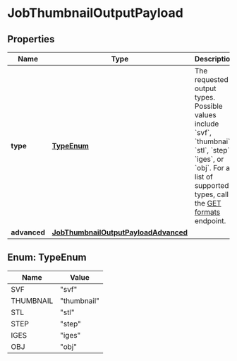
# JobThumbnailOutputPayload

## Properties
Name | Type | Description | Notes
------------ | ------------- | ------------- | -------------
**type** | [**TypeEnum**](#TypeEnum) | The requested output types. Possible values include &#x60;svf&#x60;, &#x60;thumbnai&#x60;, &#x60;stl&#x60;, &#x60;step&#x60;, &#x60;iges&#x60;, or &#x60;obj&#x60;. For a list of supported types, call the [GET formats](https://developer.autodesk.com/en/docs/model-derivative/v2/reference/http/formats-GET) endpoint. | 
**advanced** | [**JobThumbnailOutputPayloadAdvanced**](JobThumbnailOutputPayloadAdvanced.md) |  |  [optional]


<a name="TypeEnum"></a>
## Enum: TypeEnum
Name | Value
---- | -----
SVF | &quot;svf&quot;
THUMBNAIL | &quot;thumbnail&quot;
STL | &quot;stl&quot;
STEP | &quot;step&quot;
IGES | &quot;iges&quot;
OBJ | &quot;obj&quot;



